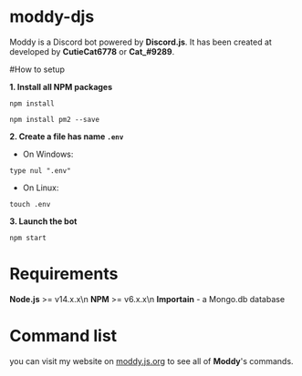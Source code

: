 # moddy-djs
Moddy is a Discord bot powered by **Discord.js**. It has been created at developed by **CutieCat6778** or **Cat_#9289**.

#How to setup

__**1. Install all NPM packages**__
```
npm install
```
```
npm install pm2 --save 
```

__**2. Create a file has name `.env`**__

- On Windows:
```
type nul ".env"
```
- On Linux:
```
touch .env
```


__**3. Launch the bot**__
```
npm start
```

# Requirements

**Node.js** >= v14.x.x\n
**NPM** >= v6.x.x\n
**Importain** - a Mongo.db database

# Command list

you can visit my website on [moddy.js.org](https://moddy.js.org) to see all of **Moddy**'s commands.
